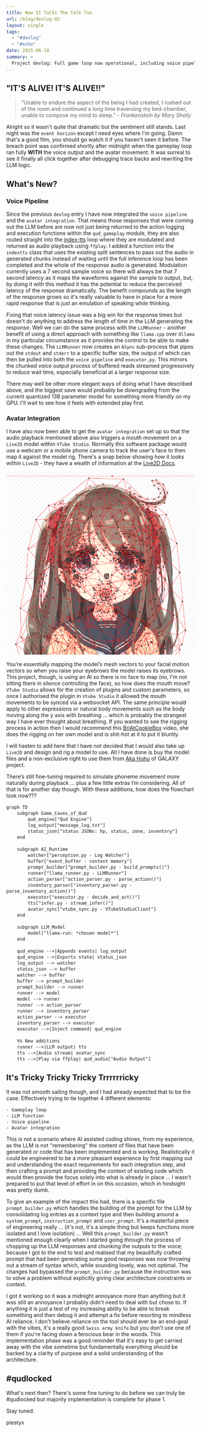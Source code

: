 ```yaml
---
title: Now It Talks The Talk Too
url: /blog/devlog-02
layout: single
tags:
  - "#devlog"
  - "#echo"
date: 2025-06-18
summary: >
  Project devlog: Full game loop now operational, including voice pipeline and avatar movement generation. Still some fine tuning…
---
```

## "IT'S ALIVE! IT'S ALIVE!!"

> “Unable to endure the aspect of the being I had created, I rushed out of the room and continued a long time traversing my bed-chamber, unable to compose my mind to sleep.” - _Frankenstein by Mary Shelly_

Alright so it wasn't quite that dramatic but the sentiment still stands. Last night was the `event horizon` except I need eyes where I'm going. Damn that's a good film, you should go watch it if you haven't seen it before. The breach point was confirmed shortly after midnight when the gameplay loop ran fully **WITH** the voice output and the avatar movement. It was surreal to see it finally all click together after debugging trace backs and rewriting the LLM logic.  

## What's New?

### Voice Pipeline

Since the previous `devlog` entry I have now integrated the `voice pipeline` and the `avatar integration`. That means those responses that were coming out the LLM before are now not just being returned to the action logging and execution functions within the `qud_gameplay` module, they are also routed straight into the [index-tts](https://github.com/index-tts/index-tts) loop where they are modulated and returned as audio playback using `ffplay`. I added a function into the `indextts` class that uses the existing split sentences to pass out the audio in generated chunks instead of waiting until the full inference loop has been completed and the whole of the response audio is generated. Modulation currently uses a 7 second sample voice so there will always be that 7 second latency as it maps the waveforms against the sample to output, but, by doing it with this method it has the potential to reduce the perceived latency of the response dramatically. The benefit compounds as the length of the response grows so it's really valuable to have in place for a more rapid response that is just an emulation of speaking while thinking. 

Fixing that voice latency issue was a big win for the response times but doesn't do anything to address the length of time in the LLM generating the response. Well we can do the same process with the `LLMRunner` - another benefit of using a direct approach with something like `llama.cpp` over `Ollama` in my particular circumstance as it provides the control to be able to make these changes. The `LLMRunner` now creates an `ASync` sub-process that pipes out the `stdout` and `stderr` to a specific buffer size, the output of which can then be pulled into both the `voice pipeline` and `executor.py`. This mirrors the chunked voice output process of buffered reads streamed progressively to reduce wait time, especially beneficial at a larger response size. 

There may well be other more elegant ways of doing what I have described above, and the biggest save would probably be downgrading from the current quantized 13B parameter model for something more friendly on my GPU. I'll wait to see how it feels with extended play first. 

### Avatar Integration

I have also now been able to get the `avatar integration` set up so that the audio playback mentioned above also triggers a mouth movement on a `Live2D` model within `VTube Studio`. Normally this software package would use a webcam or a mobile phone camera to track the user's face to then map it against the model rig.  There's a snap below showing how it looks within `Live2D` - they have a wealth of information at the [Live2D Docs](https://docs.live2d.com/en/cubism-editor-manual/top/). 

![The cupboards were bare](/images/facemesh.png)

You’re essentially mapping the model’s mesh vectors to your facial motion vectors so when you raise your eyebrows the model raises its eyebrows. This project, though, is using an AI so there is no face to map (no, I'm not sitting there in silence controlling the face), so how does the mouth move? `VTube Studio` allows for the creation of plugins and custom parameters, so once I authorised the plugin in `Vtube Studio` it allowed the mouth movements to be synced via a websocket API. The same principle would apply to other expressions or natural body movements such as the body moving along the y axis with breathing … which is probably the strangest way I have ever thought about breathing. If you wanted to see the rigging process in action then I would recommend this [BriAtCookieBox](https://www.youtube.com/watch?v=BfNdiTB9CcM) video, she does the rigging on her own model and is shit-hot at it to put it bluntly. 

I will hasten to add here that I have not decided that I would also take up `Live2D` and design and rig a model to use. All I have done is buy the model files and a non-exclusive right to use them from [Aka Huhu](https://x.com/Aka_huhu) of GALAXY project.

There’s still fine-tuning required to simulate phoneme movement more naturally during playback … plus a few little extras I’m considering. All of that is for another day though. With these additions, how does the flowchart look now???

```mermaid
graph TD
    subgraph Game_Caves_of_Qud
        qud_engine["Qud Engine"]
        log_output["message_log.txt"]
        status_json["status JSONs: hp, status, zone, inventory"]
    end

    subgraph AI_Runtime
        watcher["perception.py - Log Watcher"]
        buffer["event_buffer - context memory"]
        prompt_builder["prompt_builder.py - build_prompts()"]
        runner["llama_runner.py - LLMRunner"]
        action_parser["action_parser.py - parse_action()"]
        inventory_parser["inventory_parser.py - parse_inventory_action()"]
        executor["executor.py - decide_and_act()"]
        tts["infer.py - stream_infer()"]
        avatar_sync["vtube_sync.py - VTubeStudioClient"]
    end

    subgraph LLM_Model
        model["llama-run: *chosen model*"]
    end

    qud_engine -->|Appends events| log_output
    qud_engine -->|Exports state| status_json
    log_output --> watcher
    status_json --> buffer
    watcher --> buffer
    buffer --> prompt_builder
    prompt_builder --> runner
    runner --> model
    model --> runner
    runner --> action_parser
    runner --> inventory_parser
    action_parser --> executor
    inventory_parser --> executor
    executor -->|Inject command| qud_engine

    %% New additions
    runner -->|LLM output| tts
    tts -->|Audio stream| avatar_sync
    tts -->|Play via ffplay| qud_audio["Audio Output"]
```

## It's Tricky Tricky Tricky Trrrrrricky

It was not smooth sailing though, and I had already expected that to be the case. Effectively trying to tie together 4 different elements:

	- Gameplay loop
	- LLM function
	- Voice pipeline
	- Avatar integration

This is not a scenario where AI assisted coding shines, from my experience, as the LLM is not "remembering" the content of files that have been generated or code that has been implemented and is working. Realistically it could be engineered to be a more pleasant experience by first mapping out and understanding the exact requirements for each integration step, and then crafting a prompt and providing the context of existing code which would then provide the focus solely into what is already in place … I wasn't prepared to put that level of effort in on this occasion, which in hindsight was pretty dumb. 

To give an example of the impact this had, there is a specific file `prompt_builder.py` which handles the building of the prompt for the LLM by consolidating log entries as a context type and then building around a `system_prompt`, `instruction_prompt` and `user_prompt`. It's a masterful piece of engineering really … (it's not, it's a simple thing but keeps functions more isolated and I love isolation) … Well this `prompt_builder.py` wasn't mentioned enough clearly when I started going through the process of chopping up the LLM responses and chunking the outputs to the voice; because I got to the end to test and realised that my beautifully crafted prompt that had been generating some good responses was now throwing out a stream of syntax which, while sounding lovely, was not optimal. The changes had bypassed the `prompt_builder.py` because the instruction was to solve a problem without explicitly giving clear architecture constraints or context. 

I got it working so it was a midnight annoyance more than anything but it was still an annoyance I probably didn't need to deal with but chose to. If anything it is just a test of my increasing ability to be able to break something and then debug it and attempt a fix before resorting to mindless AI reliance. I don't believe reliance on the tool should ever be an end-goal with the vibes, it's a really good `Swiss army knife` but you don't use one of them if you're facing down a ferocious bear in the woods. This implementation phase was a good reminder that it's easy to get carried away with the vibe sometime but fundamentally everything should be backed by a clarity of purpose and a solid understanding of the architecture. 

## #qudlocked

What's next then? There's some fine tuning to do before we can truly be #qudlocked but majority implementation is complete for phase 1.

Stay tuned.

piestyx
